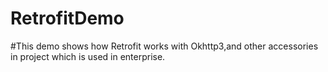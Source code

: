 # RetrofitDemo
#This demo shows how Retrofit works with Okhttp3,and other accessories in project which is used in enterprise.
